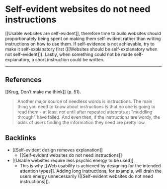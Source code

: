 # Self-evident websites do not need instructions
[[Usable websites are self-evident]], therefore time to build websites should proportionately being spent on making them self-evident rather than writing instructions on how to use them. If self-evidence is not achievable, try to make it self-explanatory first ([[Websites should be self-explanatory when not self-evident]]). Lastly, when something could not be made self-explanatory, a short instruction could be written.

---
## References
[[Krug, Don’t make me think]] (p. 51).
> Another major source of needless words is instructions. The main thing you need to know about instructions is that no one is going to read them - at least not until after repeated attempts at "muddling through" have failed. And even then, if the instructions are wordy, the odds of users finding the information they need are pretty low.

## Backlinks
* [[Self-evident design removes explanation]]
	* [[Self-evident websites do not need instructions]]
* [[Usable websites require less psychic energy to be used]]
	* This is why [[Web usability is achieved by designing for the intended attention types]]. Adding long instructions, for example, will drain the users energy unnecessarily ([[Self-evident websites do not need instructions]]).

<!-- #evergreen -->

<!-- {BearID:D86EBD3E-AB35-4E08-9922-10667145521B-408-0002B7BD5C4143B7} -->
